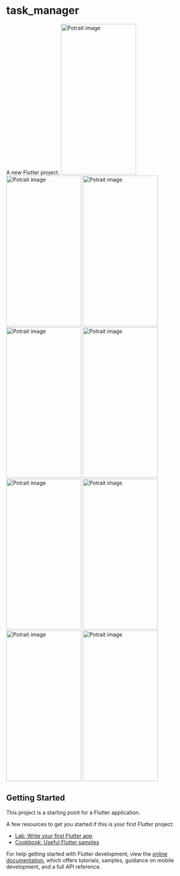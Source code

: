 # task_manager

A new Flutter project.
<img src="https://github.com/nazimfeni/task_manager/blob/master/screenshot/SignupScreen.png" width="200" height="400" alt="Potrait image">
<img src="https://github.com/nazimfeni/task_manager/blob/master/screenshot/SignupScreen.png" width="200" height="400" alt="Potrait image">
<img src="https://github.com/nazimfeni/task_manager/blob/master/screenshot/login_screen.png" width="200" height="400" alt="Potrait image">
<img src="https://github.com/nazimfeni/task_manager/blob/master/screenshot/ForgotPassword.png" width="200" height="400" alt="Potrait image">
<img src="https://github.com/nazimfeni/task_manager/blob/master/screenshot/PinVerification.png" width="200" height="400" alt="Potrait image">
<img src="https://github.com/nazimfeni/task_manager/blob/master/screenshot/NewScreen.png" width="200" height="400" alt="Potrait image">
<img src="https://github.com/nazimfeni/task_manager/blob/master/screenshot/InProgressScreen.png" width="200" height="400" alt="Potrait image">
<img src="https://github.com/nazimfeni/task_manager/blob/master/screenshot/CompletedScreen.png" width="200" height="400" alt="Potrait image">
<img src="https://github.com/nazimfeni/task_manager/blob/master/screenshot/CancelledScreen.png" width="200" height="400" alt="Potrait image">


## Getting Started

This project is a starting point for a Flutter application.

A few resources to get you started if this is your first Flutter project:

- [Lab: Write your first Flutter app](https://docs.flutter.dev/get-started/codelab)
- [Cookbook: Useful Flutter samples](https://docs.flutter.dev/cookbook)

For help getting started with Flutter development, view the
[online documentation](https://docs.flutter.dev/), which offers tutorials,
samples, guidance on mobile development, and a full API reference.
